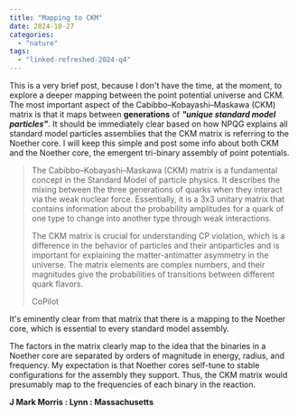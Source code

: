 ```yaml
---
title: "Mapping to CKM"
date: 2024-10-27
categories: 
  - "nature"
tags: 
  - "linked-refreshed-2024-q4"
---
```


This is a very brief post, because I don't have the time, at the moment, to explore a deeper mapping between the point potential universe and CKM. The most important aspect of the Cabibbo–Kobayashi–Maskawa (CKM) matrix is that it maps between **generations** of **_"unique standard model particles"_**. It should be immediately clear based on how NPQG explains all standard model particles assemblies that the CKM matrix is referring to the Noether core. I will keep this simple and post some info about both CKM and the Noether core, the emergent tri-binary assembly of point potentials.

> The Cabibbo–Kobayashi–Maskawa (CKM) matrix is a fundamental concept in the Standard Model of particle physics. It describes the mixing between the three generations of quarks when they interact via the weak nuclear force. Essentially, it is a 3x3 unitary matrix that contains information about the probability amplitudes for a quark of one type to change into another type through weak interactions.
> 
> The CKM matrix is crucial for understanding CP violation, which is a difference in the behavior of particles and their antiparticles and is important for explaining the matter-antimatter asymmetry in the universe. The matrix elements are complex numbers, and their magnitudes give the probabilities of transitions between different quark flavors.
> 
> CoPilot

It's eminently clear from that matrix that there is a mapping to the Noether core, which is essential to every standard model assembly.

The factors in the matrix clearly map to the idea that the binaries in a Noether core are separated by orders of magnitude in energy, radius, and frequency. My expectation is that Noether cores self-tune to stable configurations for the assembly they support. Thus, the CKM matrix would presumably map to the frequencies of each binary in the reaction.

**J Mark Morris : Lynn : Massachusetts**
